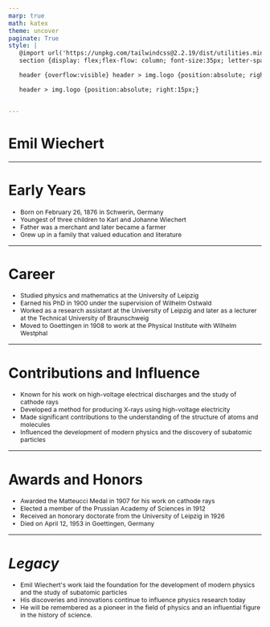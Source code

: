 ```yaml
---
marp: true
math: katex
theme: uncover
paginate: True
style: |
   @import url('https://unpkg.com/tailwindcss@2.2.19/dist/utilities.min.css');
   section {display: flex;flex-flow: column; font-size:35px; letter-spacing:1.4px;}

   header {overflow:visible} header > img.logo {position:absolute; right:15px;}

   header > img.logo {position:absolute; right:15px;}


---
```

<!-- backgroundImage: url('backgrounds/aaabstract (12).png') -->
<!-- _class: lead -->

 # **Emil Wiechert**

---
<style scoped>p,li {font-size:0.84em}</style>

 # Early Years

- Born on February 26, 1876 in Schwerin, Germany
- Youngest of three children to Karl and Johanne Wiechert
- Father was a merchant and later became a farmer
- Grew up in a family that valued education and literature

---
<style scoped>p,li {font-size:0.84em}</style>

 # Career
- Studied physics and mathematics at the University of Leipzig
- Earned his PhD in 1900 under the supervision of Wilhelm Ostwald
- Worked as a research assistant at the University of Leipzig and later as a lecturer at the Technical University of Braunschweig
- Moved to Goettingen in 1908 to work at the Physical Institute with Wilhelm Westphal


---
<style scoped>p,li {font-size:0.84em}</style>

 # Contributions and Influence

- Known for his work on high-voltage electrical discharges and the study of cathode rays
- Developed a method for producing X-rays using high-voltage electricity
- Made significant contributions to the understanding of the structure of atoms and molecules
- Influenced the development of modern physics and the discovery of subatomic particles

---
<style scoped>p,li {font-size:0.84em}</style>

 # Awards and Honors
- Awarded the Matteucci Medal in 1907 for his work on cathode rays
- Elected a member of the Prussian Academy of Sciences in 1912
- Received an honorary doctorate from the University of Leipzig in 1926
- Died on April 12, 1953 in Goettingen, Germany


---
<style scoped>p,li {font-size:0.88em}</style>

 # _Legacy_

- Emil Wiechert's work laid the foundation for the development of modern physics and the study of subatomic particles
- His discoveries and innovations continue to influence physics research today
- He will be remembered as a pioneer in the field of physics and an influential figure in the history of science.
